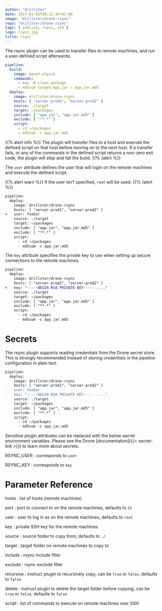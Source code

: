 ```yaml
---
author: "drillster"
date: 2017-01-02T08:21:35+01:00
image: "drillster/drone-rsync"
repo: "drillster/drone-rsync"
tags: [ publish, rsync, ssh ]
logo: rsync.jpg
title: rsync
---
```


The rsync plugin can be used to transfer files to remote machines, and run a user-defined script afterwards.

```yaml
pipeline:
  build:
    image: maven:alpine
    commands:
      - mvn -B clean package
      - md5sum target/app.jar > app.jar.md5
  deploy:
    image: drillster/drone-rsync
    hosts: [ "server-prod1", "server-prod2" ]
    source: ./target
    target: ~/packages
    include: [ "app.jar", "app.jar.md5" ]
    exclude: [ "**.*" ]
    script:
      - cd ~/packages
      - md5sum -c app.jar.md5
```

{{% alert info %}}
The plugin will transfer files to a host and execute the defined script on that host before moving on to the next host. If a transfer fails, or any of the commands in the defined script returns a non-zero exit code, the plugin will stop and fail the build.
{{% /alert %}}

The `user` attribute defines the user that will login on the remote machines and execute the defined script.

{{% alert warn %}}
If the user isn't specified, `root` will be used.
{{% /alert %}}

```diff
pipeline:
  deploy:
    image: drillster/drone-rsync
    hosts: [ "server-prod1", "server-prod2" ]
+   user: foobar
    source: ./target
    target: ~/packages
    include: [ "app.jar", "app.jar.md5" ]
    exclude: [ "**.*" ]
    script:
      - cd ~/packages
      - md5sum -c app.jar.md5
```

The `key` attribute specifies the private key to use when setting up secure connections to the remote machines.

```diff
pipeline:
  deploy:
    image: drillster/drone-rsync
    hosts: [ "server-prod1", "server-prod2" ]
+   key: "-----BEGIN RSA PRIVATE KEY----- ...."
    source: ./target
    target: ~/packages
    include: [ "app.jar", "app.jar.md5" ]
    exclude: [ "**.*" ]
    script:
      - cd ~/packages
      - md5sum -c app.jar.md5
```

# Secrets

The rsync plugin supports reading credentials from the Drone secret store. This is strongly recommended instead of storing credentials in the pipeline configuration in plain text.

```diff
pipeline:
  deploy:
    image: drillster/drone-rsync
    hosts: [ "server-prod1", "server-prod2" ]
-   user: foobar
-   key: "-----BEGIN RSA PRIVATE KEY----- ...."
    source: ./target
    target: ~/packages
    include: [ "app.jar", "app.jar.md5" ]
    exclude: [ "**.*" ]
    script:
      - cd ~/packages
      - md5sum -c app.jar.md5
```

Sensitive plugin attributes can be replaced with the below secret environment variables. Please see the Drone [documentation]({{< secret-link >}}) to learn more about secrets.

RSYNC_USER
: corresponds to `user`

RSYNC_KEY
: corresponds to `key`

# Parameter Reference

hosts
: list of hosts (remote machines)

port
: port to connect to on the remote machines, defaults to `22`

user
: user to log in as on the remote machines, defaults to `root`

key
: private SSH key for the remote machines

source
: source folder to copy from, defaults to `./`

target
: target folder on remote machines to copy to

include
: rsync include filter

exclude
: rsync exclude filter

recursive
: instruct plugin to recursively copy, can be `true` or `false`, defaults to `false`

delete
: instruct plugin to delete the target folder before copying, can be `true` or `false`, defaults to `false`

script
: list of commands to execute on remote machines over SSH
